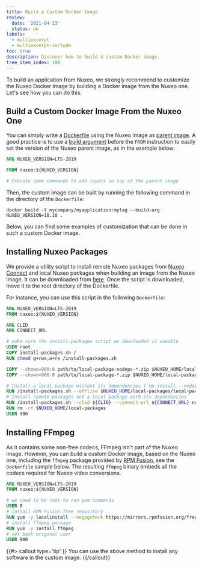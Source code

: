 ```yaml
---
title: Build a Custom Docker Image
review:
  date: '2021-04-23'
  status: ok
labels:
  - multiexcerpt
  - multiexcerpt-include
toc: true
description: Discover how to build a custom Docker image.
tree_item_index: 100
---
```


To build an application from Nuxeo, we strongly recommend to customize the Nuxeo Docker Image by building a Docker image from the Nuxeo one. Let's see how you can do this.

## Build a Custom Docker Image From the Nuxeo One

You can simply write a [Dockerfile](https://docs.docker.com/develop/develop-images/dockerfile_best-practices/) using the Nuxeo image as [parent image](https://docs.docker.com/glossary/#parent_image).
A good practice is to use a [build argument](https://docs.docker.com/engine/reference/builder/#understand-how-arg-and-from-interact) before the `FROM` instruction to easily set the version of the Nuxeo parent image, as in the example below:

```Dockerfile
ARG NUXEO_VERSION=LTS-2019

FROM nuxeo:${NUXEO_VERSION}

# Execute some commands to add layers on top of the parent image
```

Then, the custom image can be built by running the following command in the directory of the `Dockerfile`:

```shell
docker build -t mycompany/myapplication:mytag --build-arg NUXEO_VERSION=10.10 .
```

Below, you can find some examples of customization that can be done in such a custom Docker image.

## Installing Nuxeo Packages

We provide a utility script to install remote Nuxeo packages from [Nuxeo Connect](https://connect.nuxeo.com/) and local Nuxeo packages when building an image from the Nuxeo image. It can be downloaded from [here](https://github.com/nuxeo/nuxeo/blob/master/docker/install-packages.sh). Once the script is downloaded, move it to the root directory of the Dockerfile. 

For instance, you can use this script in the following `Dockerfile`:

```Dockerfile
ARG NUXEO_VERSION=LTS-2019
FROM nuxeo:${NUXEO_VERSION}

ARG CLID
ARG CONNECT_URL

# make sure the install-packages script we downloaded is useable
USER root
COPY install-packages.sh /
RUN chmod g+rwx,o+rx /install-packages.sh

COPY --chown=900:0 path/to/local-package-nodeps-*.zip $NUXEO_HOME/local-packages/local-package-nodeps.zip
COPY --chown=900:0 path/to/local-package-*.zip $NUXEO_HOME/local-packages/local-package.zip

# Install a local package without its dependencies (`mp-install --nodeps`)
RUN /install-packages.sh --offline $NUXEO_HOME/local-packages/local-package-nodeps.zip
# Install remote packages and a local package with its dependencies
RUN /install-packages.sh --clid ${CLID} --connect-url ${CONNECT_URL} nuxeo-web-ui nuxeo-drive $NUXEO_HOME/local-packages/local-package.zip
RUN rm -rf $NUXEO_HOME/local-packages
USER 900
```

## Installing FFmpeg

As it contains some non-free codecs, FFmpeg isn't part of the Nuxeo image. However, you can build a custom Docker image, based on the Nuxeo one, including the `ffmpeg` package provided by [RPM Fusion](https://rpmfusion.org/), see the `Dockerfile` sample  below. The resulting `ffmpeg` binary embeds all the codecs required for Nuxeo video conversions.

```Dockerfile
ARG NUXEO_VERSION=LTS-2019
FROM nuxeo:${NUXEO_VERSION}

# we need to be root to run yum commands
USER 0
# install RPM Fusion free repository
RUN yum -y localinstall --nogpgcheck https://mirrors.rpmfusion.org/free/el/rpmfusion-free-release-7.noarch.rpm
# install ffmpeg package
RUN yum -y install ffmpeg
# set back original user
USER 900
```

{{#> callout type='tip' }}
You can use the above method to install any software in the custom image.
{{/callout}}
